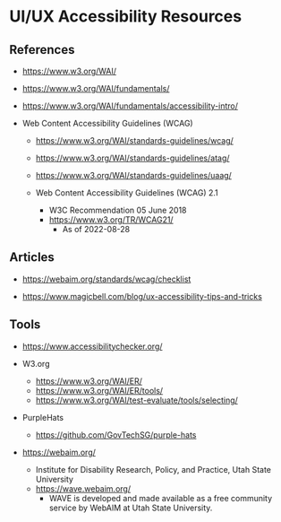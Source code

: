 
# UI/UX Accessibility Resources

## References
- https://www.w3.org/WAI/
- https://www.w3.org/WAI/fundamentals/
- https://www.w3.org/WAI/fundamentals/accessibility-intro/

- Web Content Accessibility Guidelines (WCAG) 
  + https://www.w3.org/WAI/standards-guidelines/wcag/
  + https://www.w3.org/WAI/standards-guidelines/atag/
  + https://www.w3.org/WAI/standards-guidelines/uaag/
  
  + Web Content Accessibility Guidelines (WCAG) 2.1
    * W3C Recommendation 05 June 2018
    * https://www.w3.org/TR/WCAG21/
      * As of 2022-08-28


## Articles

- https://webaim.org/standards/wcag/checklist

- https://www.magicbell.com/blog/ux-accessibility-tips-and-tricks


## Tools

- https://www.accessibilitychecker.org/

- W3.org
  + https://www.w3.org/WAI/ER/
  + https://www.w3.org/WAI/ER/tools/
  + https://www.w3.org/WAI/test-evaluate/tools/selecting/


- PurpleHats
  + https://github.com/GovTechSG/purple-hats

- https://webaim.org/
  + Institute for Disability Research, Policy, and Practice, Utah State University
  + https://wave.webaim.org/
    * WAVE is developed and made available as a free community service by WebAIM at Utah State University. 






